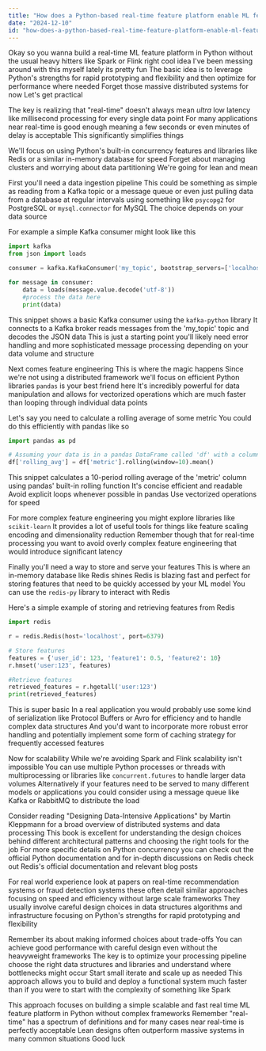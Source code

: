 ```yaml
---
title: "How does a Python-based real-time feature platform enable ML feature creation without frameworks like Spark or Flink?"
date: "2024-12-10"
id: "how-does-a-python-based-real-time-feature-platform-enable-ml-feature-creation-without-frameworks-like-spark-or-flink"
---
```


Okay so you wanna build a real-time ML feature platform in Python without the usual heavy hitters like Spark or Flink  right cool idea  I've been messing around with this myself lately its pretty fun  The basic idea is to leverage Python's strengths for rapid prototyping and flexibility and then optimize for performance where needed  Forget those massive distributed systems for now  Let's get practical

The key is realizing that "real-time" doesn't always mean *ultra* low latency like millisecond processing for every single data point  For many applications near real-time is good enough meaning a few seconds or even minutes of delay is acceptable  This significantly simplifies things

We'll focus on using Python's built-in concurrency features and libraries like Redis or a similar in-memory database for speed  Forget about managing clusters and worrying about data partitioning  We're going for lean and mean

First you'll need a data ingestion pipeline  This could be something as simple as reading from a Kafka topic or a message queue or even just pulling data from a database at regular intervals using something like `psycopg2` for PostgreSQL or `mysql.connector` for MySQL  The choice depends on your data source

For example a simple Kafka consumer might look like this

```python
import kafka
from json import loads

consumer = kafka.KafkaConsumer('my_topic', bootstrap_servers=['localhost:9092'])

for message in consumer:
    data = loads(message.value.decode('utf-8'))
    #process the data here
    print(data)
```

This snippet shows a basic Kafka consumer using the `kafka-python` library It connects to a Kafka broker reads messages from the 'my_topic' topic and decodes the JSON data  This is just a starting point you'll likely need error handling and more sophisticated message processing depending on your data volume and structure

Next comes feature engineering  This is where the magic happens  Since we're not using a distributed framework we'll focus on efficient Python libraries  `pandas` is your best friend here  It's incredibly powerful for data manipulation and allows for vectorized operations which are much faster than looping through individual data points

Let's say you need to calculate a rolling average of some metric  You could do this efficiently with pandas like so

```python
import pandas as pd

# Assuming your data is in a pandas DataFrame called 'df' with a column named 'metric'
df['rolling_avg'] = df['metric'].rolling(window=10).mean()
```

This snippet calculates a 10-period rolling average of the 'metric' column using pandas' built-in rolling function  It's concise efficient and readable  Avoid explicit loops whenever possible in pandas  Use vectorized operations for speed

For more complex feature engineering you might explore libraries like `scikit-learn`  It provides a lot of useful tools for things like feature scaling encoding and dimensionality reduction  Remember though that  for real-time processing you want to avoid overly complex feature engineering that would introduce significant latency


Finally you'll need a way to store and serve your features  This is where an in-memory database like Redis shines  Redis is blazing fast and perfect for storing features that need to be quickly accessed by your ML model  You can use the `redis-py` library to interact with Redis

Here's a simple example of storing and retrieving features from Redis


```python
import redis

r = redis.Redis(host='localhost', port=6379)

# Store features
features = {'user_id': 123, 'feature1': 0.5, 'feature2': 10}
r.hmset('user:123', features)

#Retrieve features
retrieved_features = r.hgetall('user:123')
print(retrieved_features)
```

This is super basic  In a real application you would probably use some kind of serialization like Protocol Buffers or Avro for efficiency and to handle complex data structures  And you'd want to incorporate more robust error handling and potentially implement some form of caching strategy for frequently accessed features

Now for scalability  While we're avoiding Spark and Flink  scalability isn't impossible  You can use multiple Python processes or threads with multiprocessing or libraries like `concurrent.futures` to handle larger data volumes  Alternatively if your features need to be served to many different models or applications you could consider using a message queue like Kafka or RabbitMQ to distribute the load

Consider reading "Designing Data-Intensive Applications" by Martin Kleppmann for a broad overview of distributed systems and data processing This book is excellent for understanding the design choices behind different architectural patterns and choosing the right tools for the job  For more specific details on Python concurrency you can check out the official Python documentation and for in-depth discussions on Redis check out Redis's official documentation and relevant blog posts

For real world experience look at papers on real-time recommendation systems or fraud detection systems these often detail similar approaches focusing on speed and efficiency without large scale frameworks  They usually involve careful design choices in data structures algorithms and infrastructure focusing on Python's strengths for rapid prototyping and flexibility

Remember its about making informed choices about trade-offs  You can achieve good performance with careful design even without the heavyweight frameworks  The key is to optimize your processing pipeline  choose the right data structures and libraries and understand where bottlenecks might occur  Start small iterate and scale up as needed  This approach allows you to build and deploy a functional system much faster than if you were to start with the complexity of something like Spark


This approach focuses on building a simple scalable and fast real time ML feature platform in Python without complex frameworks Remember  "real-time" has a spectrum of definitions and for many cases near real-time is perfectly acceptable  Lean designs often outperform massive systems in many common situations  Good luck
